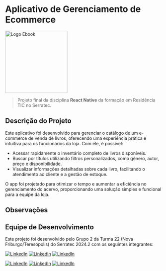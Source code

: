 # Aplicativo de Gerenciamento de Ecommerce

<img src="https://github.com/user-attachments/assets/12c77f6f-e1a8-421e-a6ba-e593bddf702b" alt="Logo Ebook" width="200" height="auto">


> Projeto final da disciplina **React Native** da formação em Residência TIC no Serratec.

## Descrição do Projeto
Este aplicativo foi desenvolvido para gerenciar o catálogo de um e-commerce de venda de livros, oferecendo uma experiência prática e intuitiva para os funcionários da loja. Com ele, é possível:

* Acessar rapidamente o inventário completo de livros disponíveis.
* Buscar por títulos utilizando filtros personalizados, como gênero, autor, preço e disponibilidade.
* Visualizar informações detalhadas sobre cada livro, facilitando o atendimento ao cliente e a gestão de estoque.
  
O app foi projetado para otimizar o tempo e aumentar a eficiência no gerenciamento do acervo, proporcionando uma solução simples e funcional para a equipe da loja.

## Observações


## Equipe de Desenvolvimento

Este projeto foi desenvolvido pelo Grupo 2 da Turma 22 (Nova Friburgo/Teresópolis) do Serratec 2024.2 com os seguintes integrantes:

[![LinkedIn](https://img.shields.io/badge/AndressaJandre-0077B5?style=for-the-badge&logo=linkedin&logoColor=white)](https://www.linkedin.com/in/andressa-jandre-289b472b9/) 
[![LinkedIn](https://img.shields.io/badge/BrendaChaves-0077B5?style=for-the-badge&logo=linkedin&logoColor=white)](http://www.linkedin.com/in/brenda-chaves-barbatti-947a91168/) 
[![LinkedIn](https://img.shields.io/badge/CaioPacheco-0077B5?style=for-the-badge&logo=linkedin&logoColor=white)](https://www.linkedin.com/in/caio-pacheco-8919ba22b/) 


[![LinkedIn](https://img.shields.io/badge/IsabellaPinheiro-0077B5?style=for-the-badge&logo=linkedin&logoColor=white)](https://www.linkedin.com/in/isabellaoliveira-pinheiro/) 
[![LinkedIn](https://img.shields.io/badge/LuizFernando-0077B5?style=for-the-badge&logo=linkedin&logoColor=white)](https://www.linkedin.com/in/luiz-fernando-francedino-chagas-5592291b5/) 
[![LinkedIn](https://img.shields.io/badge/MuriloBongard-0077B5?style=for-the-badge&logo=linkedin&logoColor=white)](https://www.linkedin.com/in/murilobongard/)





